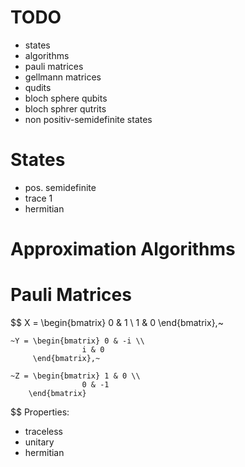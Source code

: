 # TODO
+ states
+ algorithms
+ pauli matrices
+ gellmann matrices
+ qudits
+ bloch sphere qubits
+ bloch sphrer qutrits
+ non positiv-semidefinite states

# States
+ pos. semidefinite
+ trace 1
+ hermitian

# Approximation Algorithms


# Pauli Matrices
 $$
 X = \begin{bmatrix} 0 & 1 \\
                    1 & 0
        \end{bmatrix},~

    ~Y = \begin{bmatrix} 0 & -i \\
                    i & 0
         \end{bmatrix},~

    ~Z = \begin{bmatrix} 1 & 0 \\
                    0 & -1
        \end{bmatrix}
$$
Properties:
+ traceless
+ unitary
+ hermitian

